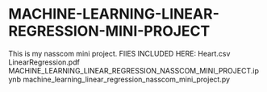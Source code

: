 # MACHINE-LEARNING-LINEAR-REGRESSION-MINI-PROJECT
This is my nasscom mini project.
FIlES INCLUDED HERE:
Heart.csv
LinearRegression.pdf
MACHINE_LEARNING_LINEAR_REGRESSION_NASSCOM_MINI_PROJECT.ipynb
machine_learning_linear_regression_nasscom_mini_project.py

